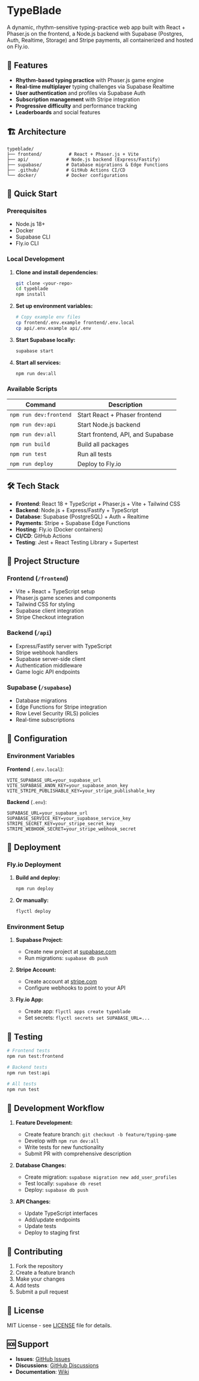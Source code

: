 # TypeBlade

A dynamic, rhythm-sensitive typing-practice web app built with React + Phaser.js on the frontend, a Node.js backend with Supabase (Postgres, Auth, Realtime, Storage) and Stripe payments, all containerized and hosted on Fly.io.

## 🎯 Features

- **Rhythm-based typing practice** with Phaser.js game engine
- **Real-time multiplayer** typing challenges via Supabase Realtime
- **User authentication** and profiles via Supabase Auth
- **Subscription management** with Stripe integration
- **Progressive difficulty** and performance tracking
- **Leaderboards** and social features

## 🏗️ Architecture

```
typeblade/
├── frontend/          # React + Phaser.js + Vite
├── api/              # Node.js backend (Express/Fastify)
├── supabase/         # Database migrations & Edge Functions
├── .github/          # GitHub Actions CI/CD
└── docker/           # Docker configurations
```

## 🚀 Quick Start

### Prerequisites

- Node.js 18+ 
- Docker
- Supabase CLI
- Fly.io CLI

### Local Development

1. **Clone and install dependencies:**
   ```bash
   git clone <your-repo>
   cd typeblade
   npm install
   ```

2. **Set up environment variables:**
   ```bash
   # Copy example env files
   cp frontend/.env.example frontend/.env.local
   cp api/.env.example api/.env
   ```

3. **Start Supabase locally:**
   ```bash
   supabase start
   ```

4. **Start all services:**
   ```bash
   npm run dev:all
   ```

### Available Scripts

| Command | Description |
|---------|-------------|
| `npm run dev:frontend` | Start React + Phaser frontend |
| `npm run dev:api` | Start Node.js backend |
| `npm run dev:all` | Start frontend, API, and Supabase |
| `npm run build` | Build all packages |
| `npm run test` | Run all tests |
| `npm run deploy` | Deploy to Fly.io |

## 🛠️ Tech Stack

- **Frontend**: React 18 + TypeScript + Phaser.js + Vite + Tailwind CSS
- **Backend**: Node.js + Express/Fastify + TypeScript
- **Database**: Supabase (PostgreSQL) + Auth + Realtime
- **Payments**: Stripe + Supabase Edge Functions
- **Hosting**: Fly.io (Docker containers)
- **CI/CD**: GitHub Actions
- **Testing**: Jest + React Testing Library + Supertest

## 📁 Project Structure

### Frontend (`/frontend`)
- Vite + React + TypeScript setup
- Phaser.js game scenes and components
- Tailwind CSS for styling
- Supabase client integration
- Stripe Checkout integration

### Backend (`/api`)
- Express/Fastify server with TypeScript
- Stripe webhook handlers
- Supabase server-side client
- Authentication middleware
- Game logic API endpoints

### Supabase (`/supabase`)
- Database migrations
- Edge Functions for Stripe integration
- Row Level Security (RLS) policies
- Real-time subscriptions

## 🔧 Configuration

### Environment Variables

**Frontend** (`.env.local`):
```env
VITE_SUPABASE_URL=your_supabase_url
VITE_SUPABASE_ANON_KEY=your_supabase_anon_key
VITE_STRIPE_PUBLISHABLE_KEY=your_stripe_publishable_key
```

**Backend** (`.env`):
```env
SUPABASE_URL=your_supabase_url
SUPABASE_SERVICE_KEY=your_supabase_service_key
STRIPE_SECRET_KEY=your_stripe_secret_key
STRIPE_WEBHOOK_SECRET=your_stripe_webhook_secret
```

## 🚀 Deployment

### Fly.io Deployment

1. **Build and deploy:**
   ```bash
   npm run deploy
   ```

2. **Or manually:**
   ```bash
   flyctl deploy
   ```

### Environment Setup

1. **Supabase Project:**
   - Create new project at [supabase.com](https://supabase.com)
   - Run migrations: `supabase db push`

2. **Stripe Account:**
   - Create account at [stripe.com](https://stripe.com)
   - Configure webhooks to point to your API

3. **Fly.io App:**
   - Create app: `flyctl apps create typeblade`
   - Set secrets: `flyctl secrets set SUPABASE_URL=...`

## 🧪 Testing

```bash
# Frontend tests
npm run test:frontend

# Backend tests  
npm run test:api

# All tests
npm run test
```

## 📝 Development Workflow

1. **Feature Development:**
   - Create feature branch: `git checkout -b feature/typing-game`
   - Develop with `npm run dev:all`
   - Write tests for new functionality
   - Submit PR with comprehensive description

2. **Database Changes:**
   - Create migration: `supabase migration new add_user_profiles`
   - Test locally: `supabase db reset`
   - Deploy: `supabase db push`

3. **API Changes:**
   - Update TypeScript interfaces
   - Add/update endpoints
   - Update tests
   - Deploy to staging first

## 🤝 Contributing

1. Fork the repository
2. Create a feature branch
3. Make your changes
4. Add tests
5. Submit a pull request

## 📄 License

MIT License - see [LICENSE](LICENSE) file for details.

## 🆘 Support

- **Issues**: [GitHub Issues](https://github.com/srich3/typeblade/issues)
- **Discussions**: [GitHub Discussions](https://github.com/srich3/typeblade/discussions)
- **Documentation**: [Wiki](https://github.com/srich3/typeblade/wiki)
